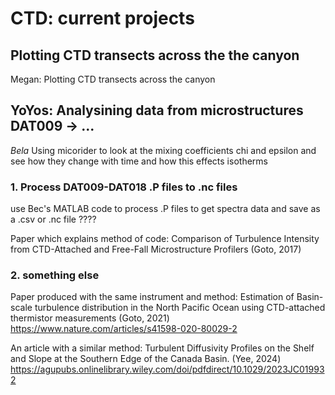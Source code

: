 # CTD: current projects

## Plotting CTD transects across the the canyon

Megan: Plotting CTD transects across the canyon

## YoYos: Analysining data from microstructures DAT009 -> ...
_Bela_
Using micorider to look at the mixing coefficients chi and epsilon and see how they change with time and how this effects isotherms

### 1. Process DAT009-DAT018 .P files to .nc files 
use Bec's MATLAB code to process .P files to get spectra data and save as a .csv or .nc file ????

Paper which explains method of code:
Comparison of Turbulence Intensity from CTD-Attached and Free-Fall Microstructure Profilers
(Goto, 2017)

### 2. something else

Paper produced with the same instrument and method:
Estimation of Basin-scale turbulence distribution in the North Pacific Ocean using CTD-attached thermistor measurements
(Goto, 2021)
https://www.nature.com/articles/s41598-020-80029-2


An article with a similar method:
Turbulent Diffusivity Profiles on the Shelf and Slope at the
Southern Edge of the Canada Basin.
(Yee, 2024)
https://agupubs.onlinelibrary.wiley.com/doi/pdfdirect/10.1029/2023JC019932




